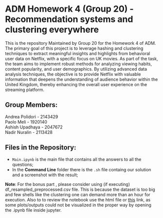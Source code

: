# ADM Homework 4 (Group 20) - Recommendation systems and clustering everywhere

This is the repository Maintained by Group 20 for the Homework 4 of ADM. The primary goal of this project is to leverage hashing and clustering techniques to extract meaningful insights and highlights from behavioral user data on Netflix, with a specific focus on UK movies. As part of the task, the team aims to implement robust methods for analyzing viewing habits, content popularity, and user demographics. By utilizing advanced data analysis techniques, the objective is to provide Netflix with valuable information that deepens the understanding of audience behavior within the United Kingdom, thereby enhancing the overall user experience on the streaming platform.


## Group Members:   
Andrea Polidori - 2143429  
Paolo Meli - 1920140  
Ashish Upadhaya - 2047672  
Nadir Nuralin - 2113428

## Files in the Repository:
- `Main.ipynb` is the main file that contains all the answers to all the questions;
- In the **Command Line** folder there is the `.sh` file containg our solution and a screenshot with the result;

**Note**: For the bonus part , please consider using (if executing) df_resampled_preprocessed.csv file. This is because the dataset is too big and few shells like the clustering one can demand more than an hour for execution. Also to to review the notebook use the html file or [this](https://nbviewer.org/github/melipaolo/adm_hw4/blob/main/Main.ipynb) link, as some plots/outputs could not be visualized in the proper way by opening the .ipynb file inside jupyter.



